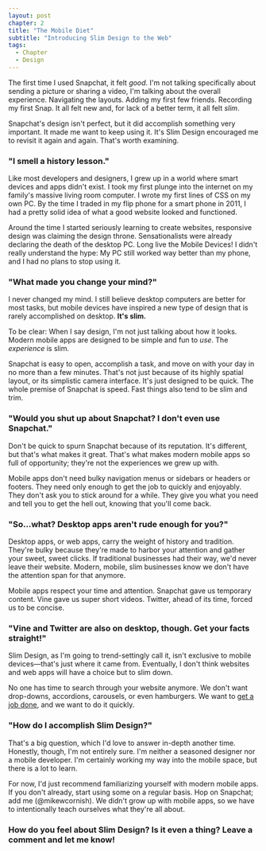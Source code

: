```yaml
---
layout: post
chapter: 2
title: "The Mobile Diet"
subtitle: "Introducing Slim Design to the Web"
tags:
  - Chapter
  - Design
---
```


The first time I used Snapchat, it felt *good*. I'm not talking specifically about sending a picture or sharing a video, I'm talking about the overall experience. Navigating the layouts. Adding my first few friends. Recording my first Snap. It all felt new and, for lack of a better term, it all felt *slim*.

Snapchat's design isn't perfect, but it did accomplish something very important. It made me want to keep using it. It's Slim Design encouraged me to revisit it again and again. That's worth examining.

<h3>"I smell a history lesson."</h3>

Like most developers and designers, I grew up in a world where smart devices and apps didn't exist. I took my first plunge into the internet on my family's massive living room computer. I wrote my first lines of CSS on my own PC. By the time I traded in my flip phone for a smart phone in 2011, I had a pretty solid idea of what a good website looked and functioned.

Around the time I started seriously learning to create websites, responsive design was claiming the design throne. Sensationalists were already declaring the death of the desktop PC. Long live the Mobile Devices! I didn't really understand the hype: My PC still worked way better than my phone, and I had no plans to stop using it.

<h3>"What made you change your mind?"</h3>

I never changed my mind. I still believe desktop computers are better for most tasks, but mobile devices have inspired a new type of design that is rarely accomplished on desktop. **It's slim.**

To be clear: When I say design, I'm not just talking about how it looks. Modern mobile apps are designed to be simple and fun to *use*. The *experience* is slim.

Snapchat is easy to open, accomplish a task, and move on with your day in no more than a few minutes. That's not just because of its highly spatial layout, or its simplistic camera interface. It's just designed to be quick. The whole premise of Snapchat is speed. Fast things also tend to be slim and trim.

<h3>"Would you shut up about Snapchat? I don't even use Snapchat."</h3>

Don't be quick to spurn Snapchat because of its reputation. It's different, but that's what makes it great. That's what makes modern mobile apps so full of opportunity; they're not the experiences we grew up with.

Mobile apps don't need bulky navigation menus or sidebars or headers or footers. They need only enough to get the job to quickly and enjoyably. They don't ask you to stick around for a while. They give you what you need and tell you to get the hell out, knowing that you'll come back.

<h3>"So...what? Desktop apps aren't rude enough for you?"</h3>

Desktop apps, or web apps, carry the weight of history and tradition. They're bulky because they're made to harbor your attention and gather your sweet, sweet clicks. If traditional businesses had their way, we'd never leave their website. Modern, mobile, slim businesses know we don't have the attention span for that anymore.

Mobile apps respect your time and attention. Snapchat gave us temporary content. Vine gave us super short videos. Twitter, ahead of its time, forced us to be concise.

<h3>"Vine and Twitter are also on desktop, though. Get your facts straight!"</h3>

Slim Design, as I'm going to trend-settingly call it, isn't exclusive to mobile devices—that's just where it came from. Eventually, I don't think websites and web apps will have a choice but to slim down.

No one has time to search through your website anymore. We don't want drop-downs, accordions, carousels, or even hamburgers. We want to [get a job done](http://jobstobedone.info), and we want to do it quickly.

<h3>"How do I accomplish Slim Design?"</h3>

That's a big question, which I'd love to answer in-depth another time. Honestly, though, I'm not entirely sure. I'm neither a seasoned designer nor a mobile developer. I'm certainly working my way into the mobile space, but there is a lot to learn.

For now, I'd just recommend familiarizing yourself with modern mobile apps. If you don't already, start using some on a regular basis. Hop on Snapchat; add me (@mikewcornish). We didn't grow up with mobile apps, so we have to intentionally teach ourselves what they're all about.

<h3>How do you feel about Slim Design? Is it even a thing? Leave a comment and let me know!</h3>
